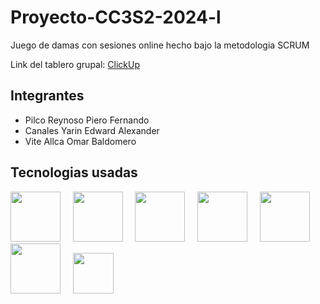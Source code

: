 # Proyecto-CC3S2-2024-l

Juego de damas con sesiones online hecho bajo la metodologia SCRUM

Link del tablero grupal: [ClickUp](https://sharing.clickup.com/9013192166/b/h/4-90130817302-2/908e9fe44a83472)

## Integrantes
- Pilco Reynoso Piero Fernando
- Canales Yarin Edward Alexander
- Vite Allca Omar Baldomero
  
## Tecnologias usadas

<img src="https://user-images.githubusercontent.com/25181517/117447155-6a868a00-af3d-11eb-9cfe-245df15c9f3f.png" width="80" /> &nbsp; &nbsp;
<img src="https://user-images.githubusercontent.com/25181517/183890598-19a0ac2d-e88a-4005-a8df-1ee36782fde1.png" width="80" /> &nbsp; &nbsp;
<img src="https://user-images.githubusercontent.com/25181517/183897015-94a058a6-b86e-4e42-a37f-bf92061753e5.png" width="80" /> &nbsp; &nbsp;
<img src="https://user-images.githubusercontent.com/25181517/183423507-c056a6f9-1ba8-4312-a350-19bcbc5a8697.png" width="80"/> &nbsp; &nbsp;
<img src="https://user-images.githubusercontent.com/25181517/183423775-2276e25d-d43d-4e58-890b-edbc88e915f7.png" width="80"/> &nbsp; &nbsp;
<img src="https://upload.wikimedia.org/wikipedia/en/thumb/2/22/Logo_jasmine.svg/1200px-Logo_jasmine.svg.png" width="80"/> &nbsp; &nbsp;
<img src="https://seeklogo.com/images/C/clickup-symbol-logo-BB24230BBB-seeklogo.com.png" width="65"/>


